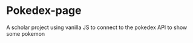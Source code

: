 # Pokedex-page
A scholar project using vanilla JS to connect to the pokedex API to show some pokemon

